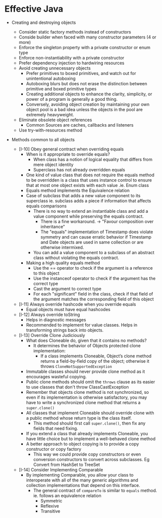 # Effective Java

* Creating and destroying objects
  * Consider static factory methods instead of constructors
  * Conside builder when faced with many constructor parameters (4 or more)
  * Enforce the singleton property with a private constructor or enum type
  * Enforce non-instantiability with a private constructor
  * Prefer dependency injection to hardwiring resources
  * Avoid creating unnecessary objects
    * Prefer primitives to boxed primitives, and watch out for unintentional autoboxing
    * Autoboxing blurs but does not erase the distinction between primitive and boxed primitive types
    * Creating additional objects to enhance the clarity, simplicity, or power of a program is generally a good thing.
    * Conversely, avoiding object creation by maintaining your own object pool is a bad idea unless the objects in the pool are extremely heavyweight.
  * Eliminate obsolete object references
    * Common Sources are caches, callbacks and listeners
  * Use try-with-resources method
    
* Methods common to all objects
  * [I-10] Obey general contract when overriding equals
    * When is it appropriate to override equals?
      * When class has a notion of logical equality that differs from mere object identity
      * Superclass has not already overridden equals
    * One kind of value class that does not require the equals method to be overridden is a class that uses instance control to
      ensure that at most one object exists with each value .ie. Enum class
    * Equals method implements the Equivalence relation
    * Case of subclass that adds a new value component to its superclass ie. subclass adds a piece if information that affects equals comparisons
      * There is no way to extend an instantiable class and add a value component while preserving the equals contract.
        * There is a fine workaround. -> "Favour composition over inheritance"
        * The "equals" implementation of Timestamp does violate symmetry and can cause erratic behavior if Timestamp and Date objects are 
        used in same collection or are otherwise intermixed.
      * You can add a value component to a subclass of an abstract class without violating the equals contract.
    * Making a high quality equals method
      * Use the == operator to check if the argument is a reference to this object
      * Use the instanceof operator to check if the argument has the correct type
      * Cast the argument to correct type
      * For each "significant" field in the class, check if that field of the argument matches the corresponding field of this object
  * [I-11] Always override hashcode when you override equals
    * Equal objects must have equal hashcodes
  * [I-12] Always override toString
    * Helps in diagnostic messages
    * Recommended to implement for value classes. Helps in transforming strings back into objects.
  * [I-13] Override Clone Judiciously
    * What does Cloneable do, given that it contains no methods?
      * It determines the behavior of Objects protected clone implementation: 
        * If a class implements Cloneable, Object’s clone method returns a field-by-field copy of the object; otherwise it throws `CloneNotSupportedException`
    * Immutable classes should never provide clone method as it encourages wasteful copying.
    * Public clone methods should omit the `throws` clause as its easier to use classes that don't throw ClassCastException
    * Remember that objects clone method is not synchronized, so even if its implementation is otherwise satisfactory, you may have to write a synchronized
    clone method that returns a `super.clone()`
    * All classes that implement Cloneable should override clone with a public method whose return type is the class itself.
      * This method should first call `super.clone()`, then fix any fields that need fixing.
    * If you extend a class that already implements Cloneable, you have little choice but to implement a well-behaved clone method
    * A better approach to object copying is to provide a copy constructor or copy factory
      * This way we could provide copy constructors or even conversion constructors to convert across subclasses. Eg Convert from HashSet to TreeSet
  * [I-14] Consider Implementing Comparable
    * By implementing Comparable, you allow your class to interoperate with all of the many generic algorithms and collection implementations 
    that depend on this interface.
      * The general contract of `compareTo` is similar to `equals` method. ie. follows an equivalence relation
        * Symmetric
        * Reflexive
        * Transitive
    